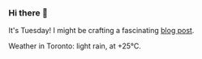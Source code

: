 ### Hi there :wave:

It's Tuesday! I might be crafting a fascinating [blog post](https://www.benjaminwuethrich.dev).

Weather in Toronto: light rain, at +25°C.
